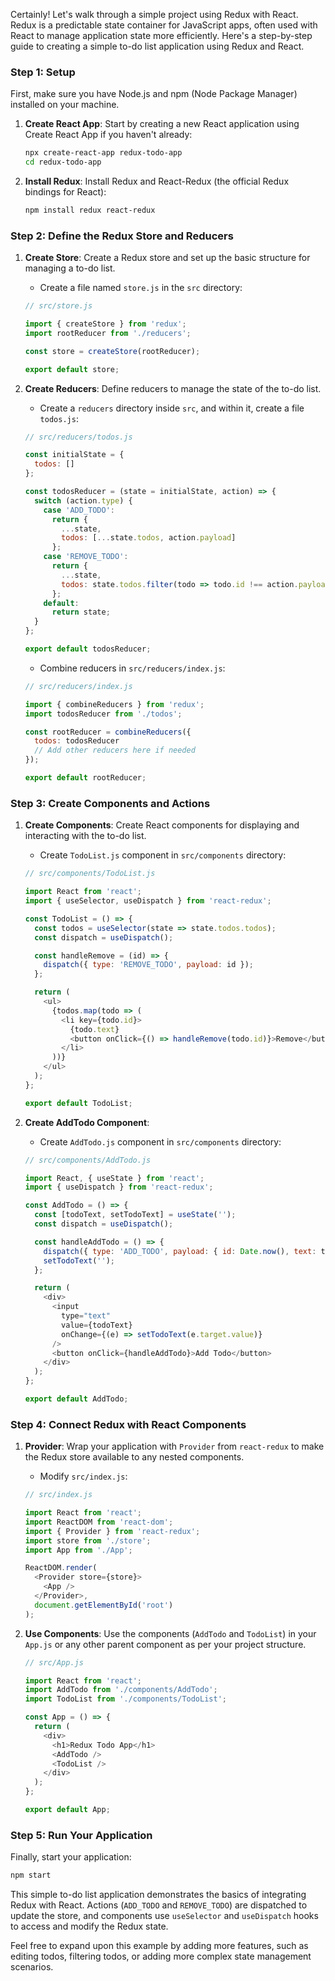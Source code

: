 Certainly! Let's walk through a simple project using Redux with React. Redux is a predictable state container for JavaScript apps, often used with React to manage application state more efficiently. Here's a step-by-step guide to creating a simple to-do list application using Redux and React.

### Step 1: Setup

First, make sure you have Node.js and npm (Node Package Manager) installed on your machine.

1. **Create React App**: Start by creating a new React application using Create React App if you haven't already:
   ```bash
   npx create-react-app redux-todo-app
   cd redux-todo-app
   ```

2. **Install Redux**: Install Redux and React-Redux (the official Redux bindings for React):
   ```bash
   npm install redux react-redux
   ```

### Step 2: Define the Redux Store and Reducers

1. **Create Store**: Create a Redux store and set up the basic structure for managing a to-do list.
   
   - Create a file named `store.js` in the `src` directory:

   ```javascript
   // src/store.js

   import { createStore } from 'redux';
   import rootReducer from './reducers';

   const store = createStore(rootReducer);

   export default store;
   ```

2. **Create Reducers**: Define reducers to manage the state of the to-do list.

   - Create a `reducers` directory inside `src`, and within it, create a file `todos.js`:

   ```javascript
   // src/reducers/todos.js

   const initialState = {
     todos: []
   };

   const todosReducer = (state = initialState, action) => {
     switch (action.type) {
       case 'ADD_TODO':
         return {
           ...state,
           todos: [...state.todos, action.payload]
         };
       case 'REMOVE_TODO':
         return {
           ...state,
           todos: state.todos.filter(todo => todo.id !== action.payload)
         };
       default:
         return state;
     }
   };

   export default todosReducer;
   ```

   - Combine reducers in `src/reducers/index.js`:

   ```javascript
   // src/reducers/index.js

   import { combineReducers } from 'redux';
   import todosReducer from './todos';

   const rootReducer = combineReducers({
     todos: todosReducer
     // Add other reducers here if needed
   });

   export default rootReducer;
   ```

### Step 3: Create Components and Actions

1. **Create Components**: Create React components for displaying and interacting with the to-do list.

   - Create `TodoList.js` component in `src/components` directory:

   ```javascript
   // src/components/TodoList.js

   import React from 'react';
   import { useSelector, useDispatch } from 'react-redux';

   const TodoList = () => {
     const todos = useSelector(state => state.todos.todos);
     const dispatch = useDispatch();

     const handleRemove = (id) => {
       dispatch({ type: 'REMOVE_TODO', payload: id });
     };

     return (
       <ul>
         {todos.map(todo => (
           <li key={todo.id}>
             {todo.text}
             <button onClick={() => handleRemove(todo.id)}>Remove</button>
           </li>
         ))}
       </ul>
     );
   };

   export default TodoList;
   ```

2. **Create AddTodo Component**:

   - Create `AddTodo.js` component in `src/components` directory:

   ```javascript
   // src/components/AddTodo.js

   import React, { useState } from 'react';
   import { useDispatch } from 'react-redux';

   const AddTodo = () => {
     const [todoText, setTodoText] = useState('');
     const dispatch = useDispatch();

     const handleAddTodo = () => {
       dispatch({ type: 'ADD_TODO', payload: { id: Date.now(), text: todoText } });
       setTodoText('');
     };

     return (
       <div>
         <input
           type="text"
           value={todoText}
           onChange={(e) => setTodoText(e.target.value)}
         />
         <button onClick={handleAddTodo}>Add Todo</button>
       </div>
     );
   };

   export default AddTodo;
   ```

### Step 4: Connect Redux with React Components

1. **Provider**: Wrap your application with `Provider` from `react-redux` to make the Redux store available to any nested components.

   - Modify `src/index.js`:

   ```javascript
   // src/index.js

   import React from 'react';
   import ReactDOM from 'react-dom';
   import { Provider } from 'react-redux';
   import store from './store';
   import App from './App';

   ReactDOM.render(
     <Provider store={store}>
       <App />
     </Provider>,
     document.getElementById('root')
   );
   ```

2. **Use Components**: Use the components (`AddTodo` and `TodoList`) in your `App.js` or any other parent component as per your project structure.

   ```javascript
   // src/App.js

   import React from 'react';
   import AddTodo from './components/AddTodo';
   import TodoList from './components/TodoList';

   const App = () => {
     return (
       <div>
         <h1>Redux Todo App</h1>
         <AddTodo />
         <TodoList />
       </div>
     );
   };

   export default App;
   ```

### Step 5: Run Your Application

Finally, start your application:

```bash
npm start
```

This simple to-do list application demonstrates the basics of integrating Redux with React. Actions (`ADD_TODO` and `REMOVE_TODO`) are dispatched to update the store, and components use `useSelector` and `useDispatch` hooks to access and modify the Redux state.

Feel free to expand upon this example by adding more features, such as editing todos, filtering todos, or adding more complex state management scenarios.